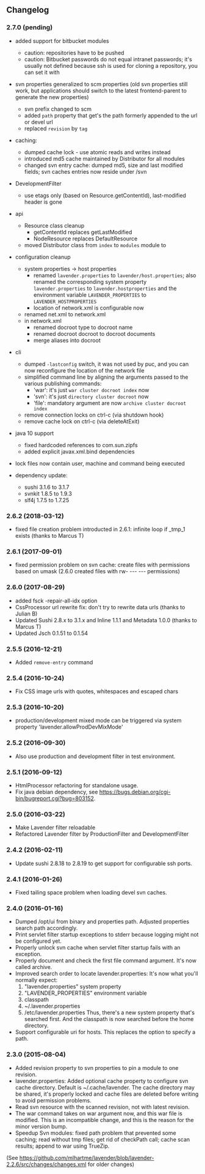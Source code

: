## Changelog 

### 2.7.0 (pending)

* added support for bitbucket modules
  * caution: repositories have to be pushed
  * caution: Bitbucket passwords do not equal intranet passwords; it's usually not defined because ssh is used for cloning a repository,
    you can set it with

* svn properties generalized to scm properties (old svn properties still work, but applications should switch to the latest frontend-parent
  to generate the new properties)
  * svn prefix changed to scm
  * added `path` property that get's the path formerly appended to the url or devel url
  * replaced `revision` by `tag`

* caching:
  * dumped cache lock - use atomic reads and writes instead
  * introduced md5 cache maintained by Distributor for all modules
  * changed svn entry cache: dumped md5, size and last modified fields; svn caches entries now reside under <cachdir>/svn

* DevelopmentFilter
  * use etags only (based on Resource.getContentId), last-modified header is gone

* api
  * Resource class cleanup
    * getContentId replaces getLastModified
    * NodeResource replaces DefaultResource
  * moved Distributor class from `index` to `modules` module to

* configuration cleanup
  * system properties -> host properties
    * renamed `lavender.properties` to `lavender/host.properties`; also renamed the corresponding system property `lavender.properties` to `lavender.hostproperties`
      and the environment variable `LAVENDER_PROPERTIES` to `LAVENDER_HOSTPROPERTIES`
    * location of network.xml is configurable now
  * renamed net.xml to network.xml
  * in network.xml
    * renamed docroot type to docroot name
    * renamed docroot docroot to docroot documents
    * merge aliases into docroot

* cli
  * dumped `-lastconfig` switch, it was not used by puc, and you can now reconfigure the location of the network file
  * simplified command line by aligning the arguments passed to the various publishing commands:
    * 'war': it's just `war cluster docroot index` now
    * 'svn': it's just `directory cluster docroot` now
    * 'file': mandatory argument are now `archive cluster docroot index`
  * remove connection locks on ctrl-c (via shutdown hook)
  * remove cache lock on ctrl-c (via deleteAtExit)
 
* java 10 support
  * fixed hardcoded references to com.sun.zipfs 
  * added explicit javax.xml.bind dependencies

* lock files now contain user, machine and command being executed

* dependency update: 
  * sushi 3.1.6 to 3.1.7
  * svnkit 1.8.5 to 1.9.3
  * slf4j 1.7.5 to 1.7.25


### 2.6.2 (2018-03-12)

* fixed file creation problem introducted in 2.6.1: infinite loop if _tmp_1 exists (thanks to Marcus T)


### 2.6.1 (2017-09-01)

* fixed permission problem on svn cache: create files with permissions based on umask 
  (2.6.0 created files with rw- --- --- permissions)


### 2.6.0 (2017-08-29)

* added fsck -repair-all-idx option 
* CssProcessor url rewrite fix: don't try to rewrite data urls (thanks to Julian B)
* Updated Sushi 2.8.x to 3.1.x and Inline 1.1.1 and Metadata 1.0.0 (thanks to Marcus T)
* Updated Jsch 0.1.51 to 0.1.54


### 2.5.5 (2016-12-21)

* Added `remove-entry` command


### 2.5.4 (2016-10-24)

* Fix CSS image urls with quotes, whitespaces and escaped chars


### 2.5.3 (2016-10-20)

* production/development mixed mode can be triggered via system property 'lavender.allowProdDevMixMode'


### 2.5.2 (2016-09-30)

* Also use production and development filter in test environment.


### 2.5.1 (2016-09-12)

* HtmlProcessor refactoring for standalone usage.
* Fix java debian dependency, see https://bugs.debian.org/cgi-bin/bugreport.cgi?bug=803152.


### 2.5.0 (2016-03-22)

* Make Lavender filter reloadable
* Refactored Lavender filter by ProductionFilter and DevelopmentFilter


### 2.4.2 (2016-02-11)

* Update sushi 2.8.18 to 2.8.19 to get support for configurable ssh ports.


### 2.4.1 (2016-01-26)

* Fixed tailing space problem when loading devel svn caches.


### 2.4.0 (2016-01-16)

* Dumped /opt/ui from binary and properties path. Adjusted properties search path accordingly.
* Print servlet filter startup exceptions to stderr because logging might not be configured yet.
* Properly unlock svn cache when servlet filter startup fails with an exception.
* Properly document and check the first file command argument. It's now called archive.
* Improved search order to locate lavender.properties: It's now what you'll normally expect:
  1) "lavender.properties" system property
  2) "LAVENDER_PROPERTIES" environment variable
  3) classpath
  4) ~/.lavender.properties
  5) /etc/lavender.properties
 Thus, there's a new system property that's searched first. And the classpath is now searched before the home directory.
* Support configurable uri for hosts. This replaces the option to specify a path.


### 2.3.0 (2015-08-04)

* Added revision property to svn properties to pin a module to one revision.
* lavender.properties: Added optional cache property to configure svn cache directory. Default is ~/.cache/lavender.
  The cache directory may be shared, it's properly locked and cache files are deleted before writing to avoid permission
  problems.
* Read svn resource with the scanned revision, not with latest revision.
* The war command takes on war argument now, and this war file is modified. 
  This is an incompatible change, and this is the reason for the minor version bump.
* Speedup Svn modules: fixed path problem that prevented some caching;
  read without tmp files; get rid of checkPath call; cache scan results; 
  append to war using TrueZip. 


(See https://github.com/mlhartme/lavender/blob/lavender-2.2.6/src/changes/changes.xml for older changes)
